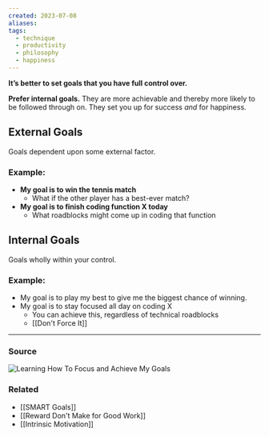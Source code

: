 ```yaml
---
created: 2023-07-08
aliases: 
tags:
  - technique
  - productivity
  - philosophy
  - happiness
---
```

**It’s better to set goals that you have full control over.**

**Prefer internal goals.** They are more achievable and thereby more likely to be followed through on. They set you up for success *and* for happiness.
## External Goals
Goals dependent upon some external factor. 
### Example:
- **My goal is to win the tennis match**
	- What if the other player has a best-ever match?
- **My goal is to finish coding function X today**
	- What roadblocks might come up in coding that function

## Internal Goals
Goals wholly within your control.
### Example:
- My goal is to play my best to give me the biggest chance of winning.
- My goal is to stay focused all day on coding X
	- You can achieve this, regardless of technical roadblocks
	- [[Don't Force It]]

****
### Source
![Learning How To Focus and Achieve My Goals](https://youtu.be/eLUDauIxudM)

### Related
- [[SMART Goals]]
- [[Reward Don't Make for Good Work]] 
- [[Intrinsic Motivation]]